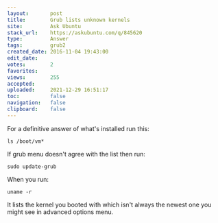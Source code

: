 ```yaml
---
layout:       post
title:        Grub lists unknown kernels
site:         Ask Ubuntu
stack_url:    https://askubuntu.com/q/845620
type:         Answer
tags:         grub2
created_date: 2016-11-04 19:43:00
edit_date:    
votes:        2
favorites:    
views:        255
accepted:     
uploaded:     2021-12-29 16:51:17
toc:          false
navigation:   false
clipboard:    false
---
```


For a definitive answer of what's installed run this:

``` 
ls /boot/vm*

```

If grub menu doesn't agree with the list then run:

``` 
sudo update-grub

```

When you run:

``` 
uname -r

```

It lists the kernel you booted with which isn't always the newest one you might see in advanced options menu.
